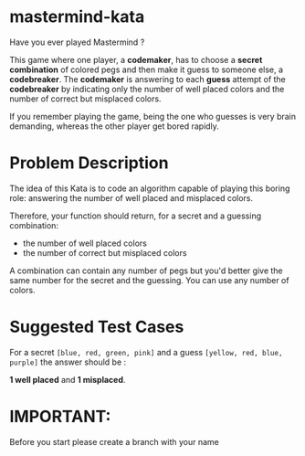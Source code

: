 # mastermind-kata
    
       
Have you ever played Mastermind ? 

This game where one player, a **codemaker**, has to choose a **secret combination** of colored pegs and then make it guess to someone else, a **codebreaker**. 
The **codemaker** is answering to each **guess** attempt of the **codebreaker** by indicating only the number of well placed colors and the number of correct but misplaced colors.
       
If you remember playing the game, being the one who guesses is very brain demanding, whereas the other player get bored rapidly.
       
# Problem Description
The idea of this Kata is to code an algorithm capable of playing this boring role: answering the number of well placed and misplaced colors.
       
Therefore, your function should return, for a secret and a guessing combination:
       
- the number of well placed colors
- the number of correct but misplaced colors

A combination can contain any number of pegs but you'd better give the same number for the secret and the guessing. You can use any number of colors.

# Suggested Test Cases
For a secret `[blue, red, green, pink]` and a guess `[yellow, red, blue, purple]` the answer should be : 

**1 well placed** and **1 misplaced**.
       
# IMPORTANT:
Before you start please create a branch with your name
